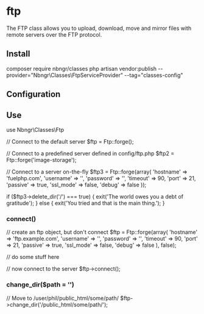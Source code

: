# ftp
The FTP class allows you to upload, download, move and mirror files with remote servers over the FTP protocol.

## Install 
composer require nbngr/classes
php artisan vendor:publish --provider="Nbngr\Classes\FtpServiceProvider" --tag="classes-config"
## Configuration

## Use

use Nbngr\Classes\Ftp

// Connect to the default server
$ftp = Ftp::forge();

// Connect to a predefined server defined in config/ftp.php
$ftp2 = Ftp::forge('image-storage');

// Connect to a server on-the-fly
$ftp3 = Ftp::forge(array(
    'hostname' => 'fuelphp.com',
    'username' => '',
    'password' => '',
    'timeout'  => 90,
    'port'     => 21,
    'passive'  => true,
    'ssl_mode' => false,
    'debug'    => false
));

if ($ftp3->delete_dir('/') === true)
{
    exit('The world owes you a debt of gratitude');
}
else
{
    exit('You tried and that is the main thing.');
}

### connect()

// create an ftp object, but don't connect
$ftp = Ftp::forge(array(
    'hostname' => 'ftp.example.com',
    'username' => '',
    'password' => '',
    'timeout'  => 90,
    'port'     => 21,
    'passive'  => true,
    'ssl_mode' => false,
    'debug'    => false
), false);

// do some stuff here

// now connect to the server
$ftp->connect();

### change_dir($path = '')
// Move to /user/phil/public_html/some/path/
$ftp->change_dir('/public_html/some/path/');


